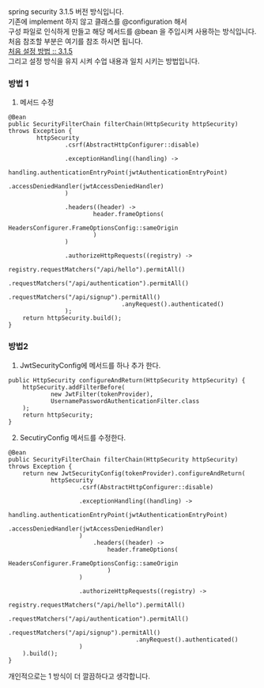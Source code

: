 spring security 3.1.5 버전 방식입니다. <br>
기존에 implement 하지 않고 클래스를 @configuration 해서 <br> 
구성 파일로 인식하게 만들고 해당 메서드를 @bean 을 주입시켜 사용하는 방식입니다. <br> 
처음 참조할 부분은 여기를 참조 하시면 됩니다. <br>
[처음 설정 방법 :: 3.1.5](https://www.inflearn.com/questions/1062450/2-00-%EC%97%90%EC%84%9C-%EC%A0%80%EC%B2%98%EB%9F%BC-%EB%B2%84%EC%A0%84-%EC%95%88-%EB%A7%9E%EC%B6%B0%EC%84%9C-%ED%95%B4%EC%84%9C-%ED%97%A4%EB%A7%A4%EB%8A%94-%EB%B6%84%EB%93%A4-%EC%9D%B4%EA%B1%B8%EB%A1%9C-%ED%95%B4%EB%B3%B4%EC%84%B8%EC%9A%94) <br> 
그리고 설정 방식을 유지 시켜 수업 내용과 일치 시키는 방법입니다. <br>

### 방법 1 <br>
1. 메서드 수정 <br>
```azure
@Bean
public SecurityFilterChain filterChain(HttpSecurity httpSecurity) throws Exception {
        httpSecurity
                .csrf(AbstractHttpConfigurer::disable)

                .exceptionHandling((handling) ->
                        handling.authenticationEntryPoint(jwtAuthenticationEntryPoint)
                                .accessDeniedHandler(jwtAccessDeniedHandler)
                )

                .headers((header) ->
                        header.frameOptions(
                                HeadersConfigurer.FrameOptionsConfig::sameOrigin
                        )
                )

                .authorizeHttpRequests((registry) ->
                        registry.requestMatchers("/api/hello").permitAll()
                                .requestMatchers("/api/authentication").permitAll()
                                .requestMatchers("/api/signup").permitAll()
                                .anyRequest().authenticated()
                );
    return httpSecurity.build();
}

```

### 방법2 <br>
1. JwtSecurityConfig에 메서드를 하나 추가 한다. <br>

```azure
public HttpSecurity configureAndReturn(HttpSecurity httpSecurity) {
    httpSecurity.addFilterBefore(
            new JwtFilter(tokenProvider),
            UsernamePasswordAuthenticationFilter.class
    );
    return httpSecurity;
}
```

2. SecutiryConfig 메서드를 수정한다. <br>

```azure
@Bean
public SecurityFilterChain filterChain(HttpSecurity httpSecurity) throws Exception {
    return new JwtSecurityConfig(tokenProvider).configureAndReturn(
            httpSecurity
                    .csrf(AbstractHttpConfigurer::disable)

                    .exceptionHandling((handling) ->
                            handling.authenticationEntryPoint(jwtAuthenticationEntryPoint)
                                    .accessDeniedHandler(jwtAccessDeniedHandler)
                    )
                        .headers((header) ->
                            header.frameOptions(
                                    HeadersConfigurer.FrameOptionsConfig::sameOrigin
                            )
                    )

                    .authorizeHttpRequests((registry) ->
                            registry.requestMatchers("/api/hello").permitAll()
                                    .requestMatchers("/api/authentication").permitAll()
                                    .requestMatchers("/api/signup").permitAll()
                                    .anyRequest().authenticated()
                    )
    ).build();
}
```

개인적으로는 1 방식이 더 깔끔하다고 생각합니다.
